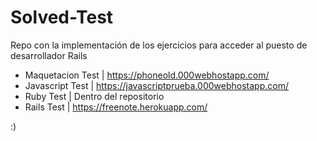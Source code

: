 # Solved-Test
Repo con la implementación de los ejercicios para acceder al puesto de desarrollador Rails

* Maquetacion Test  | https://phoneold.000webhostapp.com/
* Javascript Test   | https://javascriptprueba.000webhostapp.com/
* Ruby Test         | Dentro del repositorio
* Rails Test        | https://freenote.herokuapp.com/

:)
